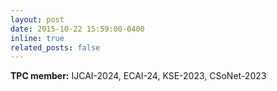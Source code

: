 ```yaml
---
layout: post
date: 2015-10-22 15:59:00-0400
inline: true
related_posts: false
---
```


**TPC member:** IJCAI-2024, ECAI-24, KSE-2023, CSoNet-2023
